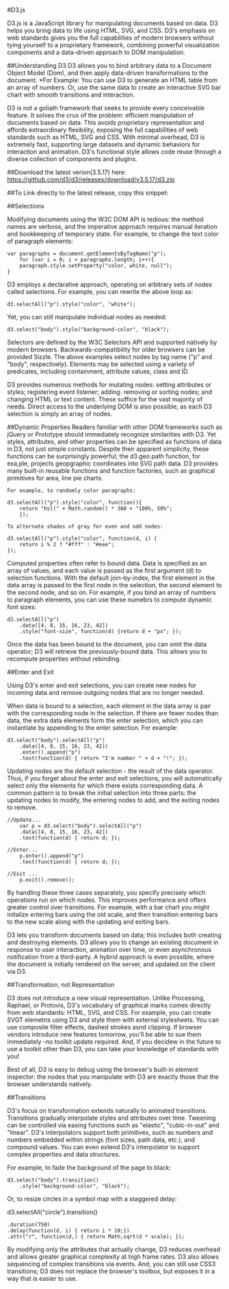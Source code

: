 #D3.js

D3.js is a JavaScript library for manipulating documents based on data. D3 helps you bring data to life using HTML, SVG, and CSS. D3's emphasis on web standards gives you the full capabilities of modern browsers without tying yourself to a proprietary framework, combining powerful visualization components and a data-driven approach to DOM manipulation.

##Understanding D3
D3 allows you to bind arbitrary data to a Document Object Model (Dom), and then apply data-driven transformations to the document.
	*For Example:
		You can use D3 to generate an HTML table from an array of numbers. Or, use the same data to create an interactive SVG bar chart with smooth transitions and interaction. 

D3 is not a goliath framework that seeks to provide every conceivable feature. It solves the crux of the problem: efficient manipulation of documents based on data. This avoids proprietary representation and affords extraordinary flexibility, exposing the full capabilities of web standards such as HTML, SVG and CSS. With minimal overhead, D3 is extremely fast, supporting large datasets and dynamic behaviors for interaction and animation. D3's functional style allows code reuse through a diverse collection of components and plugins.

##Download the latest verion(3.5.17) here:
	https://github.com/d3/d3/releases/download/v3.5.17/d3.zip

##To Link directly to the latest release, copy this snippet:
	<script src="https://d3js.org/d3.v3.min.js" charset="utf-8"></script>

##Selections

Modifying documents using the W3C DOM API is tedious: the method names are verbose, and the imperative approach requires manual iteration and bookkeeping of temporary state. For example, to change the text color of paragraph elements:

	var paragraphs = document.getElementsByTagName("p");
		for (var i = 0; i < paragraphs.length; i++){
		paragraph.style.setProperty("color, white, null");
	}

D3 employs a declarative approach, operating on arbitrary sets of nodes called selections. For example, you can rewrite the above loop as:

	d3.selectAll("p").style("color", "white");

Yet, you can still manipulate individual nodes as needed:

	d3.select("body").style("background-color", "black");

Selectors are defined by the W3C Selectors API and supported natively by modern browsers. Backwards-compatibility for older browsers can be provided Sizzle. The above examples select nodes by tag name ("p" and "body", respectively). Elements may be selected using a variety of predicates, including containment, attribute values, class and ID.

D3 provides numerous methods for mutating nodes: setting attributes or styles; registering event listener; adding. removing or sorting nodes; and changing HTML or text content. These suffice for the vast majority of needs. Direct access to the underlying DOM is also possible, as each D3 selection is simply an array of nodes.

##Dynamic Properties
    Readers familiar with other DOM frameworks such as jQuery or Prototype should immediately recognize similarities with D3. Yet styles, attributes, and other properties can be specified as functions of data in D3, not just simple constants. Despite their apparent simplicity, these functions can be surprisingly powerful; the d3.geo.path function, for exa,ple, projects geopgraphic coordinates into SVG path data. D3  provides many built-in reusable functions and function factories, such as graphical primitives for area, line pie charts.

    For example, to randomly color paragraphs:

    d3.selectAll("p").style("color", function(){
        return "hsl(" + Math.random() * 360 + "100%, 50%";
        });

    To alternate shades of gray for even and odd nodes:

    d3.selectAll("p").style("color", function(d, i) {
        return i % 2 ? "#fff" : "#eee";
    });

Computed properties often refer to bound data. Data is specified as an array of values, and each value is passed as the first argument (d) to selection functions. With the default join-by-index, the first element in the data array is passed to the first node in the selection, the second element to the second node, and so on. For example, if you bind an array of numbers to paragraph elements, you can use these numebrs to compute dynamic font sizes:

    d3.selectAll("p")
        .data([4, 8, 15, 16, 23, 42])
        .style("font-size", function(d) {return d + "px"; });
Once the data has been bound to the document, you can omit the data operator; D3 will retrieve the previously-bound data. This allows you to recompute properties without rebinding.

##Enter and Exit

Using D3's enter and exit selections, you can create new nodes for incoming data and remove outgoing nodes that are no longer needed.

When data is bound to a selection, each element in the data array is pair with the corresponding node in the selection. If there are fewer nodes than data, the extra data elements form the enter selection, which you can instantiate by appending to the enter selection. For example:

    d3.select("body").selectAll("p")
        .data([4, 8, 15, 16, 23, 42])
        .enter().append("p")
        .text(function(d) { return "I'm number " + d + "!"; });

Updating nodes are the default selection - the result of the data operator. Thus, if you forget about the enter and exit selections, you will automatically select only the elements for which there exists corresponding data. A common pattern is to break the initial selection into three parts: the updating nodes to modify, the entering nodes to add, and the exiting nodes to remove.

    //Update...
        var p = d3.select("body").selectAll("p")
        .data([4, 8, 15, 16, 23, 42])
        .text(function(d) { return d; });

    //Enter...
        p.enter().append("p")
        .text(function(d) { return d; });

    //Exit ...
        p.exit().remove();

By handling these three cases separately, you specify precisely which operations run on which nodes. This improves performance and offers greater control over transitions. For example, with a bar chart you might initalize entering bars using the old scale, and then transition entering bars to the new scale along with the updating and exiting bars.

D3 lets you transform documents based on data; this includes both creating and destroying elements. D3 allows you to change an existing document in response to user interaction, animation over time, or even asynchronous notification from a third-party. A hybrid approach is even possible, where the document is initially rendered on the server, and updated on the client via D3.

##Transformation, not Representation

D3 does not introduce a new visual representation. Unlike Processing, Raphael, or Protovis, D3's vocabulary of graphical marks comes directly from web standards: HTML, SVG, and CSS. For example, you can create SVGT elemetns using D3 and style them with external stylesheets. You can use composite filter effects, dashed strokes asnd clipping. If browser vendors introduce new features tomorrow, you'll be able to sue them immediately -no toolkit update required. And, if you decidew in the future to use a toolkit other than D3, you can take your knowledge of standards with you! 

Best of all, D3 is easy to debug using the browser's built-in element inspector: the nodes that you manipulate with D3 are exactly those that the browser understands natively.

##Transitions

D3's focus on transformation extends naturally to animated transitions. Transitions gradually interpolate styles and attributes over time. Tweening can be controlled via easing functions such as "elastic", "cubic-in-out" and "linear". D3's interpolators support both primitives, such as numbers and numbers embedded within strings (font sizes, path data, etc.), and compound values. You can even extend D3's interpolator to support complex properties and data structures.

For example, to fade the background of the page to black:

    d3.select("body").transition()
        .style("background-color", "black");

Or, to resize circles in a symbol map with a staggered delay:

d3.selectAll("circle").transition()

    .duration(750)
    .delay(function(d, i) { return i * 10;})
    .attr("r", function(d,) { return Math,sqrt(d * scale); });


By modifying only the attributes that actually change, D3 reduces overhead and allows greater graphical complexity at high frame rates. D3 also allows sequencing of complex transitions via events. And, you can still use CSS3 transitions; D3 does not replace the browser's toolbox, but exposes it in a way that is easier to use.